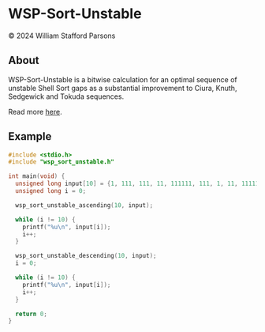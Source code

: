 # WSP-Sort-Unstable
© 2024 William Stafford Parsons

## About
WSP-Sort-Unstable is a bitwise calculation for an optimal sequence of unstable Shell Sort gaps as a substantial improvement to Ciura, Knuth, Sedgewick and Tokuda sequences.

Read more [here](https://williamstaffordparsons.github.io/wsp-sort-unstable/).

## Example
``` c
#include <stdio.h>
#include "wsp_sort_unstable.h"

int main(void) {
  unsigned long input[10] = {1, 111, 111, 11, 111111, 111, 1, 11, 111111111, 1};
  unsigned long i = 0;

  wsp_sort_unstable_ascending(10, input);

  while (i != 10) {
    printf("%u\n", input[i]);
    i++;
  }

  wsp_sort_unstable_descending(10, input);
  i = 0;

  while (i != 10) {
    printf("%u\n", input[i]);
    i++;
  }

  return 0;
}
```
